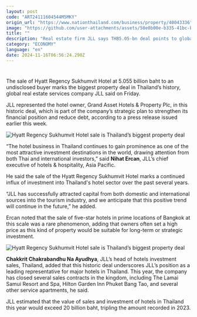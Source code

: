 ```yaml
---
layout: post
code: "ART24111604544M5MKY"
origin_url: "https://www.nationthailand.com/business/property/40043336"
image: "https://github.com/user-attachments/assets/50e0b00e-b335-41bc-bf40-cc9ff54e2bf5"
title: ""
description: "Real estate firm JLL says THB5.05-bn deal points to global interest in Thailand’s hotel sector"
category: "ECONOMY"
language: "en"
date: 2024-11-16T06:56:24.290Z
---
```


# 









The sale of Hyatt Regency Sukhumvit Hotel at 5.055 billion baht to an undisclosed buyer marks the biggest property deal in Thailand’s history, global real estate services company JLL said on Friday.

JLL represented the hotel owner, Grand Asset Hotels & Property Plc, in this historic deal, which is part of the company’s strategic plan to strengthen its financial position and reduce debt, according to a press release issued earlier this week.

  ![Hyatt Regency Sukhumvit Hotel sale is Thailand’s biggest property deal](https://github.com/user-attachments/assets/7067f12b-905a-4146-9ffb-b0c3dc99ca80)

“The hotel business in Thailand continues to gain prominence as one of the most attractive investment destinations in the world, drawing attention from both Thai and international investors,” said **Nihat Ercan**, JLL’s chief executive of hotels & hospitality, Asia Pacific.

He said the sale of the Hyatt Regency Sukhumvit Hotel marks a continued influx of investment into Thailand's hotel sector over the past several years.

“JLL has successfully attracted capital from both domestic and international sources into the tourism industry, and we anticipate that this positive trend will continue in the future,” he added.

Ercan noted that the sale of five-star hotels in prime locations of Bangkok at this scale was a rare phenomenon, adding that owners often set a high price as this kind of property would be suitable for long-term or strategic investment.

  ![Hyatt Regency Sukhumvit Hotel sale is Thailand’s biggest property deal](https://github.com/user-attachments/assets/d7a225d9-4b94-4947-8bf5-250070ed914b)

**Chakkrit Chakrabandhu Na Ayudhya**, JLL’s head of hotels investment sales, Thailand, added that this historic deal underscores JLL’s position as a leading representative for major hotels in Thailand. This year, the company has closed several sales contracts in the kingdom, including The Lamai Samui Resort and Spa, Hilton Garden Inn Phuket Bang Tao, and several other service apartments, he said.

JLL estimated that the value of sales and investment of hotels in Thailand this year would exceed 20 billion baht, tripling the amount recorded in 2023.